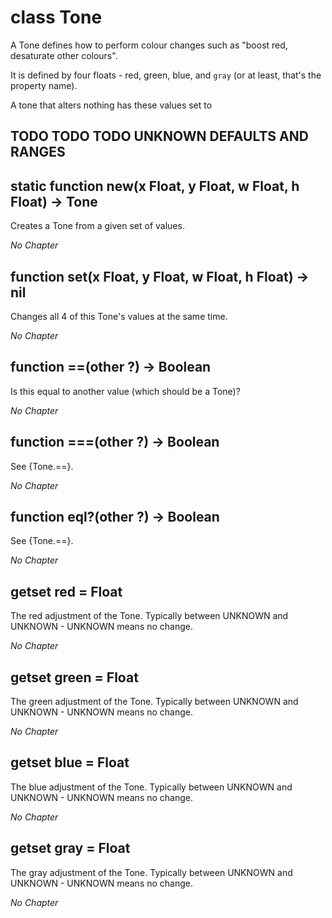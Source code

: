 # class Tone

A Tone defines how to perform colour changes such as "boost red, desaturate other colours".

It is defined by four floats - red, green, blue, and `gray` (or at least, that's the property name).

A tone that alters nothing has these values set to

## TODO TODO TODO UNKNOWN DEFAULTS AND RANGES

## static function new(x Float, y Float, w Float, h Float) -> Tone

Creates a Tone from a given set of values.

*No Chapter*


## function set(x Float, y Float, w Float, h Float) -> nil

Changes all 4 of this Tone's values at the same time.

*No Chapter*


## function \=\=(other ?) -> Boolean

Is this equal to another value (which should be a Tone)?

*No Chapter*


## function \=\=\=(other ?) -> Boolean

See {Tone.\=\=}.

*No Chapter*


## function eql?(other ?) -> Boolean

See {Tone.\=\=}.

*No Chapter*


## getset red = Float

The red adjustment of the Tone. Typically between UNKNOWN and UNKNOWN - UNKNOWN means no change.

*No Chapter*


## getset green = Float

The green adjustment of the Tone. Typically between UNKNOWN and UNKNOWN - UNKNOWN means no change.

*No Chapter*


## getset blue = Float

The blue adjustment of the Tone. Typically between UNKNOWN and UNKNOWN - UNKNOWN means no change.

*No Chapter*


## getset gray = Float

The gray adjustment of the Tone. Typically between UNKNOWN and UNKNOWN - UNKNOWN means no change.

*No Chapter*


